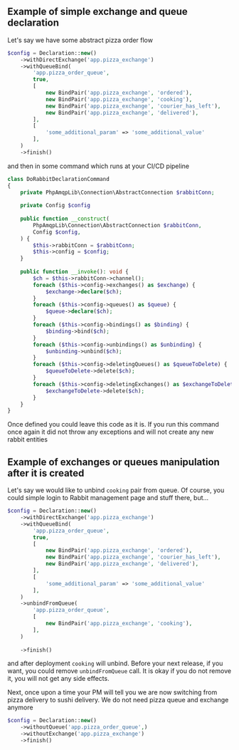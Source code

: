 ## Example of simple exchange and queue declaration

Let's say we have some abstract pizza order flow

```php
$config = Declaration::new()
    ->withDirectExchange('app.pizza_exchange')
    ->withQueueBind(
        'app.pizza_order_queue',
        true,
        [
            new BindPair('app.pizza_exchange', 'ordered'),
            new BindPair('app.pizza_exchange', 'cooking'),
            new BindPair('app.pizza_exchange', 'courier_has_left'),
            new BindPair('app.pizza_exchange', 'delivered'),
        ],
        [
            'some_additional_param' => 'some_additional_value'
        ],
    )
    ->finish()
```

and then in some command which runs at your CI/CD pipeline 
```php
class DoRabbitDeclarationCommand
{
    private PhpAmqpLib\Connection\AbstractConnection $rabbitConn;
    
    private Config $config
       
    public function __construct(
        PhpAmqpLib\Connection\AbstractConnection $rabbitConn,
        Config $config,
    ) {
        $this->rabbitConn = $rabbitConn;
        $this->config = $config;
    }
    
    public function __invoke(): void {
        $ch = $this->rabbitConn->channel();
        foreach ($this->config->exchanges() as $exchange) {
            $exchange->declare($ch);
        }
        foreach ($this->config->queues() as $queue) {
            $queue->declare($ch);
        }
        foreach ($this->config->bindings() as $binding) {
            $binding->bind($ch);
        }
        foreach ($this->config->unbindings() as $unbinding) {
            $unbinding->unbind($ch);
        }
        foreach ($this->config->deletingQueues() as $queueToDelete) {
            $queueToDelete->delete($ch);
        }
        foreach ($this->config->deletingExchanges() as $exchangeToDelete) {
            $exchangeToDelete->delete($ch);
        }
    }
}
```

Once defined you could leave this code as it is. If you run this command once again it did not throw any exceptions and will not create any new rabbit entities

## Example of exchanges or queues manipulation after it is created

Let's say we would like to unbind `cooking` pair from queue. Of course, you could simple login to Rabbit management page and stuff there, but... 

```php
$config = Declaration::new()
    ->withDirectExchange('app.pizza_exchange')
    ->withQueueBind(
        'app.pizza_order_queue',
        true,
        [
            new BindPair('app.pizza_exchange', 'ordered'),
            new BindPair('app.pizza_exchange', 'courier_has_left'),
            new BindPair('app.pizza_exchange', 'delivered'),
        ],
        [
            'some_additional_param' => 'some_additional_value'
        ],
    )
    ->unbindFromQueue(
        'app.pizza_order_queue',
        [
            new BindPair('app.pizza_exchange', 'cooking'),
        ],
    )
    
    ->finish()
```

and after deployment `cooking` will unbind. Before your next release, if you want, you could remove `unbindFromQueue` call. It is okay if you do not remove it, you will not get any side effects.

Next, once upon a time your PM will tell you we are now switching from pizza delivery to sushi delivery. We do not need pizza queue and exchange anymore

```php
$config = Declaration::new()
    ->withoutQueue('app.pizza_order_queue',)
    ->withoutExchange('app.pizza_exchange')    
    ->finish()
```